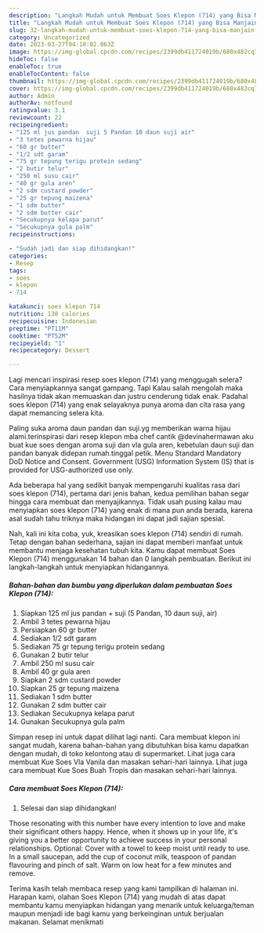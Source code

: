 ```yaml
---
description: "Langkah Mudah untuk Membuat Soes Klepon (714) yang Bisa Manjain Lidah, Buat Buka Puasa Lezat Sekali"
title: "Langkah Mudah untuk Membuat Soes Klepon (714) yang Bisa Manjain Lidah, Buat Buka Puasa Lezat Sekali"
slug: 32-langkah-mudah-untuk-membuat-soes-klepon-714-yang-bisa-manjain-lidah-buat-buka-puasa-lezat-sekali
category: Uncategorized
date: 2023-03-27T04:10:02.063Z
image: https://img-global.cpcdn.com/recipes/2399db411724019b/680x482cq70/soes-klepon-714-foto-resep-utama.jpg
hideToc: false
enableToc: true
enableTocContent: false
thumbnail: https://img-global.cpcdn.com/recipes/2399db411724019b/680x482cq70/soes-klepon-714-foto-resep-utama.jpg
cover: https://img-global.cpcdn.com/recipes/2399db411724019b/680x482cq70/soes-klepon-714-foto-resep-utama.jpg
author: Admin
authorAv: notfound
ratingvalue: 3.1
reviewcount: 22
recipeingredient:
- "125 ml jus pandan  suji 5 Pandan 10 daun suji air"
- "3 tetes pewarna hijau"
- "60 gr butter"
- "1/2 sdt garam"
- "75 gr tepung terigu protein sedang"
- "2 butir telur"
- "250 ml susu cair"
- "40 gr gula aren"
- "2 sdm custard powder"
- "25 gr tepung maizena"
- "1 sdm butter"
- "2 sdm butter cair"
- "Secukupnya kelapa parut"
- "Secukupnya gula palm"
recipeinstructions:

- "Sudah jadi dan siap dihidangkan!"
categories:
- Resep
tags:
- soes
- klepon
- 714

katakunci: soes klepon 714 
nutrition: 138 calories
recipecuisine: Indonesian
preptime: "PT11M"
cooktime: "PT52M"
recipeyield: "1"
recipecategory: Dessert

---
```



Lagi mencari inspirasi resep soes klepon (714) yang menggugah selera? Cara menyiapkannya sangat gampang. Tapi Kalau salah mengolah maka hasilnya tidak akan memuaskan dan justru cenderung tidak enak. Padahal soes klepon (714) yang enak selayaknya punya aroma dan cita rasa yang dapat memancing selera kita.


Paling suka aroma daun pandan dan suji.yg memberikan warna hijau alami.terinspirasi dari resep klepon mba chef cantik @devinahermawan aku buat kue soes dengan aroma suji dan vla gula aren, kebetulan daun suji dan pandan banyak didepan rumah.tinggal petik. Menu Standard Mandatory DoD Notice and Consent. Government (USG) Information System (IS) that is provided for USG-authorized use only.

Ada beberapa hal yang sedikit banyak mempengaruhi kualitas rasa dari soes klepon (714), pertama dari jenis bahan, kedua pemilihan bahan segar hingga cara membuat dan menyajikannya. Tidak usah pusing kalau mau menyiapkan soes klepon (714) yang enak di mana pun anda berada, karena asal sudah tahu triknya maka hidangan ini dapat jadi sajian spesial.


Nah, kali ini kita coba, yuk, kreasikan soes klepon (714) sendiri di rumah. Tetap dengan bahan sederhana, sajian ini dapat memberi manfaat untuk membantu menjaga kesehatan tubuh kita. Kamu dapat membuat Soes Klepon (714) menggunakan 14 bahan dan 0 langkah pembuatan. Berikut ini langkah-langkah untuk menyiapkan hidangannya.

<!--inarticleads1-->

##### Bahan-bahan dan bumbu yang diperlukan dalam pembuatan Soes Klepon (714):

1. Siapkan 125 ml jus pandan + suji (5 Pandan, 10 daun suji, air)
1. Ambil 3 tetes pewarna hijau
1. Persiapkan 60 gr butter
1. Sediakan 1/2 sdt garam
1. Sediakan 75 gr tepung terigu protein sedang
1. Gunakan 2 butir telur
1. Ambil 250 ml susu cair
1. Ambil 40 gr gula aren
1. Siapkan 2 sdm custard powder
1. Siapkan 25 gr tepung maizena
1. Sediakan 1 sdm butter
1. Gunakan 2 sdm butter cair
1. Sediakan Secukupnya kelapa parut
1. Gunakan Secukupnya gula palm


Simpan resep ini untuk dapat dilihat lagi nanti. Cara membuat klepon ini sangat mudah, karena bahan-bahan yang dibutuhkan bisa kamu dapatkan dengan mudah, di toko kelontong atau di supermarket. Lihat juga cara membuat Kue Soes Vla Vanila dan masakan sehari-hari lainnya. Lihat juga cara membuat Kue Soes Buah Tropis dan masakan sehari-hari lainnya. 

<!--inarticleads2-->

##### Cara membuat Soes Klepon (714):


1. Selesai dan siap dihidangkan!

Those resonating with this number have every intention to love and make their significant others happy. Hence, when it shows up in your life, it&#39;s giving you a better opportunity to achieve success in your personal relationships. Optional: Cover with a towel to keep moist until ready to use. In a small saucepan, add the cup of coconut milk, teaspoon of pandan flavouring and pinch of salt. Warm on low heat for a few minutes and remove. 

Terima kasih telah membaca resep yang kami tampilkan di halaman ini. Harapan kami, olahan Soes Klepon (714) yang mudah di atas dapat membantu kamu menyiapkan hidangan yang menarik untuk keluarga/teman maupun menjadi ide bagi kamu yang berkeinginan untuk berjualan makanan. Selamat menikmati
